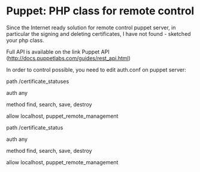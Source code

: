 Puppet: PHP class for remote control
======

Since the Internet ready solution for remote control puppet server, in particular the signing and deleting certificates, I have not found - sketched your php class.

Full API is available on the link Puppet API (http://docs.puppetlabs.com/guides/rest_api.html)

In order to control possible, you need to edit auth.conf on puppet server:


path  /certificate_statuses

auth any

method find, search, save, destroy

allow localhost, puppet_remote_management

path  /certificate_status

auth any

method find, search, save, destroy

allow localhost, puppet_remote_management
